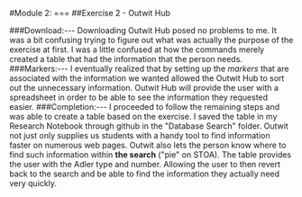 #Module 2: ===
##Exercise 2 - Outwit Hub

###Download:---
Downloading Outwit Hub posed no problems to me. It was a bit confusing trying to figure out what was actually the purpose of the exercise at first. I was a little confused at how the commands merely created a table that had the information that the person needs.
###Markers:---
I eventually realized that by setting up the *markers* that are associated with the information we wanted allowed the Outwit Hub to sort out the unnecessary information. Outwit Hub will provide the user with a spreadsheet in order to be able to see the information they requested easier. 
###Completion:---
I proceeded to follow the remaining steps and was able to create a table based on the exercise. I saved the table in my Research Notebook through github in the "Database Search" folder. Outwit not just only supplies us students with a handy tool to find information faster on numerous web pages. Outwit also lets the person know where to find such information within **the search** ("pie" on STOA). The table provides the user with the Adler type and number. Allowing the user to then revert back to the search and be able to find the information they actually need very quickly.